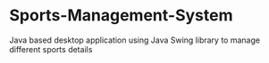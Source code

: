 # Sports-Management-System
Java based desktop application using Java Swing library to manage different sports details
